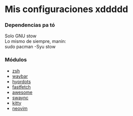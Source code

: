 # Mis configuraciones xddddd
### Dependencias pa tó
Solo GNU stow
<br>Lo mismo de siempre, manin:
<br>sudo pacman -Syu stow
<br>
### Módulos
- [zsh](zshrc/)
- [waybar](waybar/)
- [hyprdots](hypr/)
- [fastfetch](fastfetch/)
- [awesome](awesome/)
- [swaync](swaync/)
- [kitty](kitty/)
- [neovim](nvim/) 

